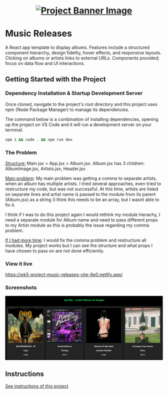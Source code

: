 <h1 align="center">
  <a href="">
    <img src="/src/assets/music-releases.svg" alt="Project Banner Image">
  </a>
</h1>

# Music Releases

A React app template to display albums. Features include a structured component hierarchy, design fidelity, hover effects, and responsive layouts. Clicking on albums or artists links to external URLs. Components provided; focus on data flow and UI interactions.

## Getting Started with the Project

### Dependency Installation & Startup Development Server

Once cloned, navigate to the project's root directory and this project uses npm (Node Package Manager) to manage its dependencies.

The command below is a combination of installing dependencies, opening up the project on VS Code and it will run a development server on your terminal.

```bash
npm i && code . && npm run dev
```

### The Problem

<ins>Structure:</ins> Main.jsx > App.jsx > Album.jsx. Album.jsx has 3 children: AlbumImage.jsx, Artists.jsx, Header.jsx

<ins>Main problem</ins>: My main problem was getting a comma to separate artists, when an album has multiple artists. I tried several approaches, even tried to restructure my code, but was not successful. At this time, artists are listed on separate lines and artist name is passed to the module from its parent (Album.jsx) as a string (I think this needs to be an array, but I wasnt able to fix it.

I think if I was to do this project again I would rethink my module hierachy, I need a separate module for Album name and need to pass different props to my Artist module as this is probably the issue regarding my comma problem.

<ins>If I had more time</ins>: I would fix the comma problem and restructure all modules. My project works but I can see the structure and what props I have chosen to pass on are not done efficiently.

### View it live

https://wk5-project-music-releases-vite-6e0.netlify.app/

### Screenshots

![Screenshot of Home page](/public/assets/screenshot1.png?raw=true "Screenshot of Home page")

## Instructions

<a href="instructions.md">
   See instructions of this project
  </a>
